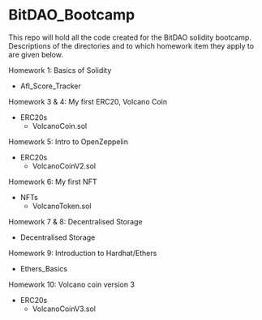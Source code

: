 # BitDAO_Bootcamp
This repo will hold all the code created for the BitDAO solidity bootcamp.
Descriptions of the directories and to which homework item they apply to are given below.

Homework 1: Basics of Solidity
 - Afl_Score_Tracker

Homework 3 & 4: My first ERC20, Volcano Coin
 - ERC20s
   - VolcanoCoin.sol

Homework 5: Intro to OpenZeppelin
 - ERC20s
   - VolcanoCoinV2.sol

Homework 6: My first NFT
- NFTs
  - VolcanoToken.sol

Homework 7 & 8: Decentralised Storage
- Decentralised Storage

Homework 9: Introduction to Hardhat/Ethers
- Ethers_Basics

Homework 10: Volcano coin version 3
- ERC20s
  - VolcanoCoinV3.sol
